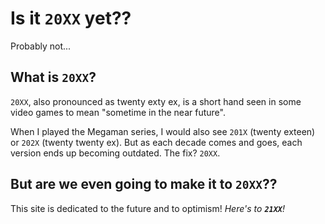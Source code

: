 # Is it `20XX` yet??

Probably not...

## What is `20XX`?

`20XX`, also pronounced as twenty exty ex, is a short hand seen in some video games to mean "sometime in the near future".

When I played the Megaman series, I would also see `201X` (twenty exteen) or `202X` (twenty twenty ex). But as each decade comes and goes, each version ends up becoming outdated. The fix? `20XX`.

## But are we even going to make it to `20XX`??

This site is dedicated to the future and to optimism! *Here's to **`21XX`**!*